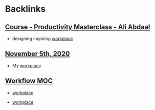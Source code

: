 
# Backlinks
## [Course - Productivity Masterclass - Ali Abdaal](<Course - Productivity Masterclass - Ali Abdaal.md>)
- designing inspiring [workplace](<workplace.md>)

## [November 5th, 2020](<November 5th, 2020.md>)
- My [workplace](<workplace.md>)

## [Workflow MOC](<Workflow MOC.md>)
- [workplace](<workplace.md>)

- [workplace](<workplace.md>)

